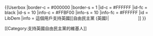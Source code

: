 {{Userbox
  |border-c = #000000
  |border-s = 1
  |id-c     = #FFFFFF
  |id-fc    = black
  |id-s     = 10
  |info-c   = #FFBF00
  |info-s   = 10
  |info-fc  = #FFFFFF
  |id       = LibDem
  |info     = 這個用戶支持英國[[自由民主黨 (英國)|<span style="color:white;">'''自由民主黨'''</span>]]
}}

[[Category:支持英國自由民主黨的維基人]]